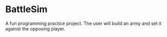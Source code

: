 # BattleSim

A fun programming practice project. The user will build an army and set it against the opposing player.

